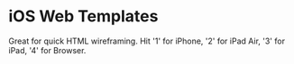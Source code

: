 # iOS Web Templates

Great for quick HTML wireframing. Hit '1' for iPhone, '2' for iPad Air, '3' for iPad, '4' for Browser.
